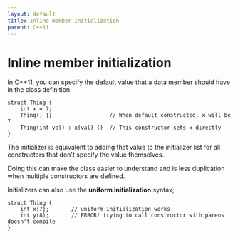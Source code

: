```yaml
---
layout: default
title: Inline member initialization
parent: C++11
---
```

# Inline member initialization

In C++11, you can specify the default value that a data member should have
in the class definition.

    struct Thing {
        int x = 7;
        Thing() {}					// When default constructed, x will be 7
        Thing(int val) : x{val} {}	// This constructor sets x directly
    }

The initializer is equivalent to adding that value to the initializer list for all constructors
that don't specify the value themselves.

Doing this can make the class easier to understand and
is less duplication when multiple constructors are defined.

Initializers can also use the **uniform initialization** syntax;

    struct Thing {
        int x{7};       // uniform initialization works
        int y(8);       // ERROR! trying to call constructor with parens doesn't compile
    }
